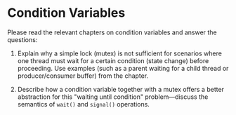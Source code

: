 # Condition Variables

Please read the relevant chapters on condition variables and answer the questions:

1. Explain why a simple lock (mutex) is not sufficient for scenarios where one thread must wait for a certain condition (state change) before proceeding. Use examples (such as a parent waiting for a child thread or producer/consumer buffer) from the chapter.

2. Describe how a condition variable together with a mutex offers a better abstraction for this "waiting until condition" problem—discuss the semantics of `wait()` and `signal()` operations.